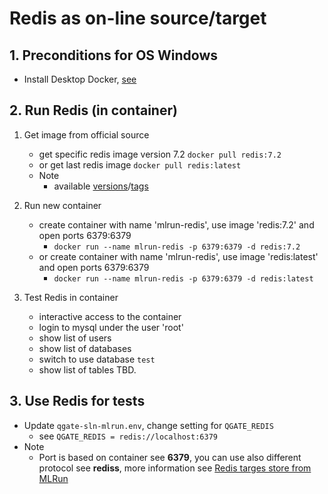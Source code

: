 # Redis as on-line source/target

## 1. Preconditions for OS Windows

 - Install Desktop Docker, [see](./desktopdocker.md)

## 2. Run Redis (in container)

1. Get image from official source
   - get specific redis image version 7.2 `docker pull redis:7.2`
   - or get last redis image `docker pull redis:latest`
   - Note
     - available [versions](https://hub.docker.com/_/redis)/[tags](https://hub.docker.com/_/redis/tags)

2. Run new container
   - create container with name 'mlrun-redis', use image 'redis:7.2' and open ports 6379:6379
     - `docker run --name mlrun-redis -p 6379:6379 -d redis:7.2`
   - or create container with name 'mlrun-redis', use image 'redis:latest' and open ports 6379:6379
     - `docker run --name mlrun-redis -p 6379:6379 -d redis:latest`

3. Test Redis in container
   - interactive access to the container
   - login to mysql under the user 'root'
   - show list of users
   - show list of databases
   - switch to use database `test`
   - show list of tables
   TBD.


## 3. Use Redis for tests

 - Update `qgate-sln-mlrun.env`, change setting for `QGATE_REDIS`
   - see `QGATE_REDIS = redis://localhost:6379`
 - Note
   - Port is based on container see **6379**, you can use also different 
   protocol see **rediss**, more information see [Redis targes store from MLRun](https://docs.mlrun.org/en/latest/feature-store/sources-targets.html#redis-target)
